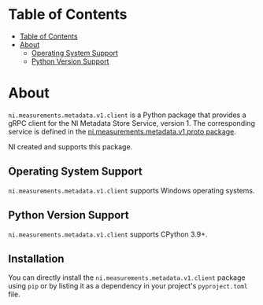 # Table of Contents

- [Table of Contents](#table-of-contents)
- [About](#about)
  - [Operating System Support](#operating-system-support)
  - [Python Version Support](#python-version-support)

# About

`ni.measurements.metadata.v1.client` is a Python package that provides a gRPC client for the
NI Metadata Store Service, version 1. The corresponding service is defined in the
[ni.measurements.metadata.v1.proto package](https://github.com/ni/ni-apis/tree/main/ni/measurements/metadata/v1).

NI created and supports this package.

## Operating System Support

`ni.measurements.metadata.v1.client` supports Windows operating systems.

## Python Version Support

`ni.measurements.metadata.v1.client` supports CPython 3.9+.

## Installation

You can directly install the `ni.measurements.metadata.v1.client` package using `pip` or by listing it as a
dependency in your project's `pyproject.toml` file.